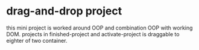 # drag-and-drop project
this mini project is worked around OOP and combination OOP with working DOM.
projects in finished-project and activate-project is draggable to eighter of two container.
